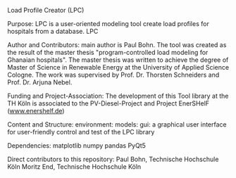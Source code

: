Load Profile Creator (LPC)

Purpose: LPC is a user-oriented modeling tool create load profiles for hospitals from a database. LPC

Author and Contributors: main author is Paul Bohn. The tool was created as the result of the master thesis "program-controlled load modeling for Ghanaian hospitals". The master thesis was written to achieve the degree of Master of Science in Renewable Energy at the University of Applied Science Cologne. The work was supervised by Prof. Dr. Thorsten Schneiders and Prof. Dr. Arjuna Nebel. 

Funding and Project-Association: The development of this Tool library at the TH Köln is associated to the PV-Diesel-Project and Project EnerSHelF (www.enershelf.de)

Content and Structure:
    environment: 
    models: 
    gui: a graphical user interface for user-friendly control and test of the LPC library

Dependencies:
    matplotlib
    numpy
    pandas
    PyQt5

Direct contributors to this repository:
    Paul Bohn, Technische Hochschule Köln
    Moritz End, Technische Hochschule Köln
    
